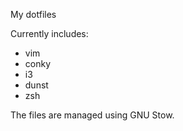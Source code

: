 My dotfiles

Currently includes:

* vim
* conky
* i3
* dunst
* zsh

The files are managed using GNU Stow.
